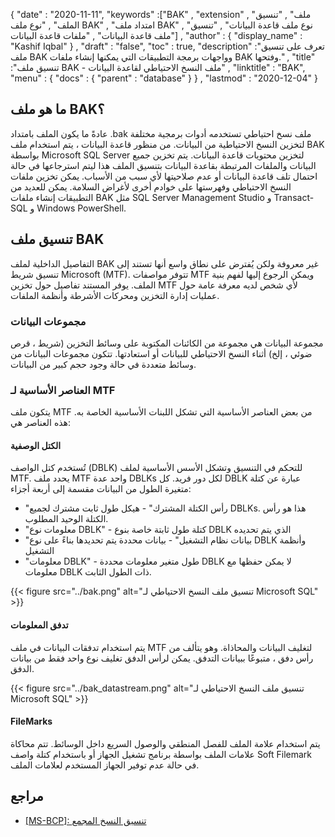 {
  "date" : "2020-11-11",
  "keywords" :["BAK" , "extension" , "ملف" , "تنسيق الملف" , "نوع ملف BAK" , "امتداد ملف BAK" , "نوع ملف قاعدة البيانات" , "تنسيق ملف قاعدة البيانات" , "ملفات قاعدة البيانات"] ,
  "author" : {
    "display_name" : "Kashif Iqbal"
} ,
  "draft" : "false",
  "toc" : true,
  "description" :"تعرف على تنسيق ملف BAK وواجهات برمجة التطبيقات التي يمكنها إنشاء ملفات BAK وفتحها." ,
  "title" :"تنسيق ملف BAK - ملف النسخ الاحتياطي لقاعدة البيانات" ,
  "linktitle" : "BAK",
  "menu" : {
    "docs" : {
      "parent" : "database"
}
} ,
  "lastmod" : "2020-12-04"
}

## ما هو ملف BAK؟

عادةً ما يكون الملف بامتداد .bak ملف نسخ احتياطي تستخدمه أدوات برمجية مختلفة لتخزين النسخ الاحتياطية من البيانات. من منظور قاعدة البيانات ، يتم استخدام ملف BAK بواسطة Microsoft SQL Server لتخزين محتويات قاعدة البيانات. يتم تخزين جميع البيانات والملفات المرتبطة بقاعدة البيانات بتنسيق الملف هذا ليتم استرجاعها في حالة احتمال تلف قاعدة البيانات أو عدم صلاحيتها لأي سبب من الأسباب. يمكن تخزين ملفات النسخ الاحتياطي وفهرستها على خوادم أخرى لأغراض السلامة. يمكن للعديد من التطبيقات إنشاء ملفات BAK مثل SQL Server Management Studio و Transact-SQL و Windows PowerShell.

## تنسيق ملف BAK

التفاصيل الداخلية لملف BAK غير معروفة ولكن يُفترض على نطاق واسع أنها تستند إلى تنسيق شريط Microsoft (MTF). تتوفر مواصفات MTF ويمكن الرجوع إليها لفهم بنية الملف. يوفر المستند تفاصيل حول تخزين MTF لأي شخص لديه معرفة عامة حول عمليات إدارة التخزين ومحركات الأشرطة وأنظمة الملفات.

### مجموعات البيانات

مجموعة البيانات هي مجموعة من الكائنات المكتوبة على وسائط التخزين (شريط ، قرص ضوئي ، إلخ) أثناء النسخ الاحتياطي للبيانات أو استعادتها. تتكون مجموعات البيانات من وسائط متعددة في حالة وجود حجم كبير من البيانات.

### العناصر الأساسية لـ MTF

يتكون ملف MTF من بعض العناصر الأساسية التي تشكل اللبنات الأساسية الخاصة به. هذه العناصر هي:

#### الكتل الوصفية

تُستخدم كتل الواصف (DBLK) للتحكم في التنسيق وتشكل الأسس الأساسية لملف MTF. يحدد ملف MTF واحد عدة DBLKs لكل دور فريد. كل DBLK عبارة عن كتلة متغيرة الطول من البيانات مقسمة إلى أربعة أجزاء:

* "رأس الكتلة المشترك" - هيكل طول ثابت مشترك لجميع DBLKs. هذا هو رأس الكتلة الوحيد المطلوب.
* "معلومات نوع DBLK" - كتلة طول ثابتة خاصة بنوع DBLK الذي يتم تحديده
* "بيانات نظام التشغيل" - بيانات محددة يتم تحديدها بناءً على نوع DBLK وأنظمة التشغيل
* "معلومات DBLK" - طول متغير معلومات محددة DBLK لا يمكن حفظها مع معلومات DBLK ذات الطول الثابت.

 {{< figure src="../bak.png" alt="تنسيق ملف النسخ الاحتياطي لـ Microsoft SQL" >}}

#### تدفق المعلومات

يتم استخدام تدفقات البيانات في ملف MTF لتغليف البيانات والمحاذاة. وهو يتألف من رأس دفق ، متبوعًا ببيانات التدفق. يمكن لرأس الدفق تغليف نوع واحد فقط من بيانات الدفق.

{{< figure src="../bak_datastream.png" alt="تنسيق ملف النسخ الاحتياطي لـ Microsoft SQL" >}}

#### FileMarks

يتم استخدام علامة الملف للفصل المنطقي والوصول السريع داخل الوسائط. تتم محاكاة علامات الملف بواسطة برنامج تشغيل الجهاز أو باستخدام كتلة واصف Soft Filemark في حالة عدم توفير الجهاز المستخدم لعلامات الملف.

## مراجع ##

* [[MS-BCP]: تنسيق النسخ المجمع](https://learn.microsoft.com/en-us/openspecs/sql_data_portability/ms-bcp/54965c4d-34c7-400d-b970-1007984315a5؟redirectedfrom=MSDN)

